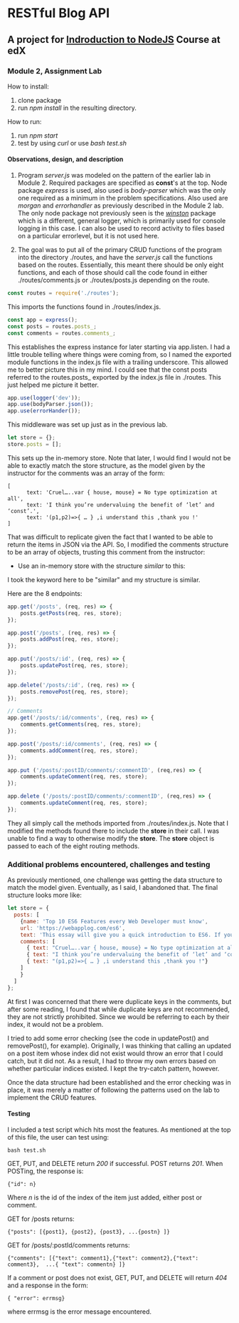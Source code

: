 # RESTful Blog API
## A project for [Indroduction to NodeJS](https://courses.edx.org/courses/course-v1:Microsoft+DEV283x+1T2018/courseware/1e95019f-b0fe-1ae9-fcf4-4e35d66aa371/50a265d9-ebaa-af4a-2ced-b569e840bb28/?child=first "Microsoft: DEV283x - Introduction to NodeJS") Course at edX

### Module 2, Assignment Lab

How to install:

1. clone package
2. run _npm install_ in the resulting directory.

How to run:

1. run _npm start_
2. test by using _curl_ or use _bash test.sh_

#### Observations, design, and description

1. Program _server.js_ was modeled on the pattern of the earlier lab
in Module 2. Required packages are specified as **const**'s at the top.
Node package _express_ is used, also used is _body-parser_ which was the only
one required as a minimum in the problem specifications.  Also used are
_morgan_ and _errorhandler_ as previously described in the Module 2 lab. The only
node package not previously seen is the [_winston_](https://www.npmjs.com/package/winston)
 package which is a different,
general logger, which is primarily used for console logging in this case.
I can also be used to record activity to files based on a particular errorlevel,
but it is not used here.

2. The goal was to put all of the primary CRUD functions of the program
into the directory ./routes, and have the _server.js_ call the functions
based on the routes.  Essentially, this meant there should be only
eight functions, and each of those should call the code found in either
./routes/comments.js or ./routes/posts.js depending on the route.

```javascript
const routes = require('./routes');
```
This imports the functions found in ./routes/index.js.

```javascript
const app = express();
const posts = routes.posts_;
const comments = routes.comments_;
```

This establishes the express instance for later starting via app.listen. I
had a little trouble telling where things were coming from, so I named the
exported module functions in the index.js file with a trailing underscore.  This
allowed me to better picture this in my mind. I could see that the
const posts referred to the routes.posts_ exported by the index.js file in ./routes.
This just helped me picture it better.

```javascript
app.use(logger('dev'));
app.use(bodyParser.json());
app.use(errorHander());
```

This middleware was set up just as in the previous lab.

```javascript
let store = {};
store.posts = [];
```

This sets up the in-memory store.  Note that later, I would find I would not
be able to exactly match the store structure, as the
model given by the instructor for the comments was an array of the form:

```
[
      text: 'Cruel…..var { house, mouse} = No type optimization at all',
      text: 'I think you’re undervaluing the benefit of ‘let’ and ‘const’.',
      text: '(p1,p2)=>{ … } ,i understand this ,thank you !'      
]
```

That was difficult to replicate given the fact that I wanted to be able to
return the items in JSON via the API.  So, I modified the comments structure to
be an array of objects, trusting this comment from the instructor:

* Use an in-memory store with the structure _similar_ to this:

I took the keyword here to be "similar" and my structure is
similar.

Here are the 8 endpoints:

```javascript
app.get('/posts', (req, res) => {
    posts.getPosts(req, res, store);
});

app.post('/posts', (req, res) => {
    posts.addPost(req, res, store);
});

app.put('/posts/:id', (req, res) => {
    posts.updatePost(req, res, store);
});

app.delete('/posts/:id', (req, res) => {
    posts.removePost(req, res, store);
});

// Comments
app.get('/posts/:id/comments', (req, res) => {
    comments.getComments(req, res, store);
});

app.post('/posts/:id/comments', (req, res) => {
    comments.addComment(req, res, store);
});

app.put ('/posts/:postID/comments/:commentID', (req,res) => {
    comments.updateComment(req, res, store);
});

app.delete ('/posts/:postID/comments/:commentID', (req,res) => {
    comments.updateComment(req, res, store);
});
```

They all simply call the methods imported from ./routes/index.js.  Note
that I modified the methods found there to include the __store__ in their call.
I was unable to find a way to otherwise modify the __store__.  The __store__
object is passed to each of the eight routing methods.  

### Additional problems encountered, challenges and testing

As previously mentioned, one challenge was getting the data structure
to match the model given.  Eventually, as I said, I abandoned that. The final
structure looks more like:

```javascript
let store = {
  posts: [
    {name: 'Top 10 ES6 Features every Web Developer must know',
    url: 'https://webapplog.com/es6',
    text: 'This essay will give you a quick introduction to ES6. If you don’t know what is ES6, it’s a new JavaScript implementation.',
    comments: [
      { text: "Cruel…..var { house, mouse} = No type optimization at all"},
      { text: "I think you’re undervaluing the benefit of ‘let’ and ‘const’."},
      { text: "(p1,p2)=>{ … } ,i understand this ,thank you !"}      
    ]
    }
  ]
};
```

At first I was concerned that there were duplicate keys in the comments, but
after some reading, I found that while duplicate keys are not recommended,
they are not strictly prohibited.  Since we would be referring to each by their
index, it would not be a problem.

I tried to add some error checking (see the code in updatePost() and removePost(),
for example).  Originally, I was thinking that calling an updated on a
post item whose index did not exist would throw an error that I could catch,
but it did not.  As a result, I had to throw my own errors based on whether
particular indices existed.  I kept the try-catch pattern, however.

Once the data structure had been established and the error checking was in place,
it was merely a matter of following the patterns used on the lab to implement
the CRUD features.

#### Testing

I included a test script which hits most the features.  As mentioned at the top
of this file, the user can test using:

```
bash test.sh
```

GET, PUT, and DELETE return *200* if successful.  POST returns *201*. When
POSTing, the response is:

```
{"id": n}
```

Where _n_ is the id of the index of the item just added, either post or comment.

GET for /posts returns:

```
{"posts": [{post1}, {post2}, {post3}, ...{postn} ]}
```

GET for /posts/:postId/comments returns:

```
{"comments": [{"text": comment1},{"text": comment2},{"text": comment3},  ...{ "text": commentn} ]}
```

If a comment or post does not exist, GET, PUT, and DELETE will
return *404* and a response in the form:

```
{ "error": errmsg}
```

where errmsg is the error message encountered.
